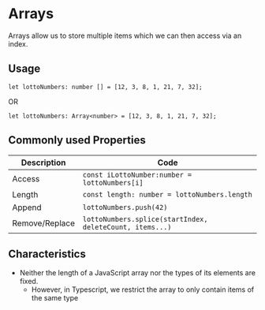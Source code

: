 # Arrays
Arrays allow us to store multiple items which we can then access via an index. 

## Usage
```
let lottoNumbers: number [] = [12, 3, 8, 1, 21, 7, 32];
```
OR
```
let lottoNumbers: Array<number> = [12, 3, 8, 1, 21, 7, 32];
```

## Commonly used Properties
|Description|Code|
|---------|-----|
|Access|`const iLottoNumber:number = lottoNumbers[i]`|
|Length|`const length: number = lottoNumbers.length`|
|Append|`lottoNumbers.push(42)`|
|Remove/Replace|`lottoNumbers.splice(startIndex, deleteCount, items...)`|

## Characteristics
* Neither the length of a JavaScript array nor the types of its elements are fixed.
    * However, in Typescript, we restrict the array to only contain items of the same type
